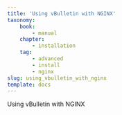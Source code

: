 ```yaml
---
title: 'Using vBulletin with NGINX'
taxonomy:
    book:
        - manual
    chapter:
        - installation
    tag:
        - advanced
        - install
        - nginx
slug: using_vbulletin_with_nginx
template: docs
---
```


Using vBulletin with NGINX
